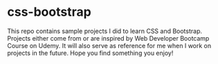 # css-bootstrap
This repo contains sample projects I did to learn CSS and Bootstrap. Projects either come from or are inspired by Web Developer Bootcamp Course on Udemy. It will also serve as reference for me when I work on projects in the future. Hope you find something you enjoy! 
